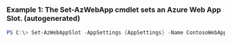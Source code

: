 ### Example 1: The Set-AzWebApp cmdlet sets an Azure Web App Slot. (autogenerated)
```powershell
PS C:\> Set-AzWebAppSlot -AppSettings {AppSettings} -Name ContosoWebApp -ResourceGroupName Default-Web-WestUS -Slot Slot001
```

